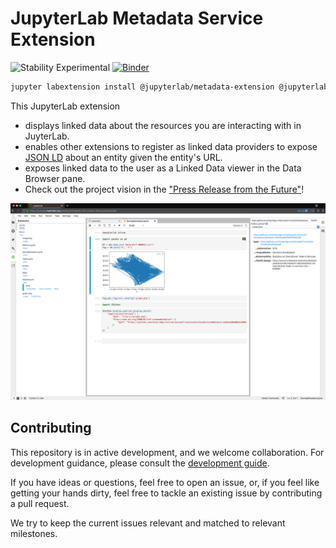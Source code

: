 # JupyterLab Metadata Service Extension

![Stability Experimental][badge-stability]
[![Binder][badge-binder]][binder]

```bash
jupyter labextension install @jupyterlab/metadata-extension @jupyterlab/dataregistry-extension
```

This JupyterLab extension

* displays linked data about the resources you are interacting with in JuyterLab.
* enables other extensions to register as linked data providers to expose [JSON LD][json-ld] about an entity given the entity's URL.
* exposes linked data to the user as a Linked Data viewer in the Data Browser pane.
* Check out the project vision in the ["Press Release from the Future"](./press_release.md)!

![](./docs/img/screenshot.png)

## Contributing

This repository is in active development, and we welcome collaboration. For development guidance, please consult the [development guide](./docs/development.md).

If you have ideas or questions, feel free to open an issue, or, if you feel like getting your hands dirty, feel free to tackle an existing issue by contributing a pull request.

We try to keep the current issues relevant and matched to relevant milestones.

<!-- links -->

[badge-stability]: https://img.shields.io/badge/stability-experimental-red.svg

[badge-binder]: https://mybinder.org/badge_logo.svg

[binder]: https://mybinder.org/v2/gh/jupyterlab/jupyterlab-metadata-service/master?urlpath=lab

[json-ld]: https://json-ld.org/

<!-- /.links -->